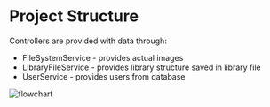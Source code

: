 # Project Structure

Controllers are provided with data through:

- FileSystemService - provides actual images 
- LibraryFileService - provides library structure saved in library file
- UserService - provides users from database

![flowchart](https://lucid.app/publicSegments/view/ed99bf21-0b66-4efc-b129-0ff2105faca4/image.png)
